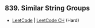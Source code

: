 ## 839. Similar String Groups

-  [LeetCode](https://leetcode.com/problems/similar-string-groups/) | [LeetCode CH](https://leetcode.cn/problems/similar-string-groups/) (Hard)
